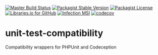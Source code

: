 [![Master Build Status](https://travis-ci.com/CJDennis/unit-test-compatibility.svg?branch=master)](https://travis-ci.com/CJDennis/unit-test-compatibility)
[![Packagist Stable Version](https://img.shields.io/packagist/v/cjdennis/unit-test-compatibility.svg)](https://packagist.org/packages/CJDennis/unit-test-compatibility)
[![Packagist License](https://img.shields.io/packagist/l/cjdennis/unit-test-compatibility.svg)](https://packagist.org/packages/CJDennis/unit-test-compatibility)
[![Libraries.io for GitHub](https://img.shields.io/librariesio/github/CJDennis/unit-test-compatibility.svg)](https://libraries.io/github/CJDennis/unit-test-compatibility)
[![Infection MSI](https://badge.stryker-mutator.io/github.com/CJDennis/unit-test-compatibility/master)](https://infection.github.io)
[![codecov](https://codecov.io/gh/CJDennis/unit-test-compatibility/branch/master/graph/badge.svg)](https://codecov.io/gh/CJDennis/unit-test-compatibility)
# unit-test-compatibility
Compatibility wrappers for PHPUnit and Codeception

